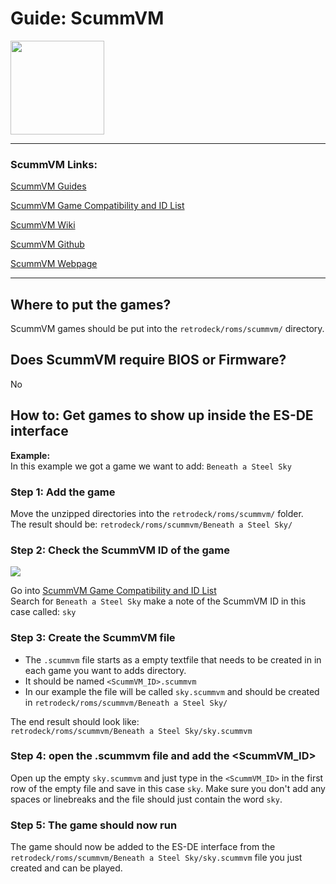 # Guide: ScummVM

<img src="../../wiki_images/logos/scummvm-logo.svg" width="150">

---

### ScummVM Links:
[ScummVM Guides](https://docs.scummvm.org/en/v2.7.1/)

[ScummVM Game Compatibility and ID List](https://www.scummvm.org/compatibility)

[ScummVM Wiki](https://wiki.scummvm.org/index.php?title=Main_Page)

[ScummVM Github](https://github.com/scummvm/scummvm)

[ScummVM Webpage](https://www.scummvm.org/)

---

## Where to put the games?
ScummVM games should be put into the `retrodeck/roms/scummvm/` directory.<br>

## Does ScummVM require BIOS or Firmware?
No

## How to: Get games to show up inside the ES-DE interface

**Example:** <br>
In this example we got a game we want to add: `Beneath a Steel Sky`

### Step 1: Add the game

Move the unzipped directories into the `retrodeck/roms/scummvm/` folder.<br>
The result should be: `retrodeck/roms/scummvm/Beneath a Steel Sky/`

### Step 2: Check the ScummVM ID of the game

<img src="../../wiki_images/emulators/scummvm/scummvm-sky.png">

Go into [ScummVM Game Compatibility and ID List](https://www.scummvm.org/compatibility)<br>
Search for `Beneath a Steel Sky` make a note of the ScummVM ID in this case called: `sky`

### Step 3: Create the ScummVM file
- The `.scummvm` file starts as a empty textfile that needs to be created in in each game you want to adds directory.<br>
- It should be named `<ScummVM_ID>.scummvm` <br>
- In our example the file will be called `sky.scummvm` and should be created in `retrodeck/roms/scummvm/Beneath a Steel Sky/`

The end result should look like:<br>
`retrodeck/roms/scummvm/Beneath a Steel Sky/sky.scummvm`

### Step 4: open the .scummvm file and add the <ScummVM_ID>
Open up the empty `sky.scummvm` and just type in the `<ScummVM_ID>` in the first row of the empty file and save in this case `sky`. Make sure you don't add any spaces or linebreaks and the file should just contain the word `sky`.

### Step 5: The game should now run
The game should now be added to the ES-DE interface from the `retrodeck/roms/scummvm/Beneath a Steel Sky/sky.scummvm` file you just created and can be played.
